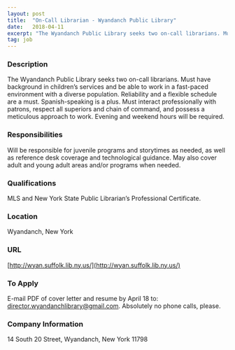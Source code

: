 ```yaml
---
layout: post
title:  "On-Call Librarian - Wyandanch Public Library"
date:   2018-04-11
excerpt: "The Wyandanch Public Library seeks two on-call librarians. Must have background in children’s services and be able to work in a fast-paced environment with a diverse population. Reliability and a flexible schedule are a must. Spanish-speaking is a plus. Must interact professionally with patrons, respect all superiors and chain of..."
tag: job
---
```


### Description   

The Wyandanch Public Library seeks two on-call librarians. Must have background in children’s services and be able to work in a fast-paced environment with a diverse population.  Reliability and a flexible schedule are a must. Spanish-speaking is a plus. Must interact professionally with patrons, respect all superiors and chain of command, and possess a meticulous approach to work.  Evening and weekend hours will be required. 


### Responsibilities   

Will be responsible for juvenile programs and storytimes as needed, as well as reference desk coverage and technological guidance. May also cover adult and young adult areas and/or programs when needed. 


### Qualifications   

MLS and New York State Public Librarian’s Professional Certificate.  




### Location   

Wyandanch, New York


### URL   

[http://wyan.suffolk.lib.ny.us/](http://wyan.suffolk.lib.ny.us/)

### To Apply   

E-mail PDF of cover letter and resume by April 18 to: director.wyandanchlibrary@gmail.com.  Absolutely no phone calls, please. 


### Company Information   

14 South 20 Street, Wyandanch, New York 11798



